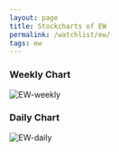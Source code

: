 ```yaml
---
layout: page
title: Stockcharts of EW
permalink: /watchlist/ew/
tags: ew
---
```


### Weekly Chart
![EW-weekly](http://www.marketwatch.com/kaavio.Webhost/charts/big.chart?nosettings=1&symb=EW&uf=0&type=4&size=3&sid=10658790&style=1013&freq=2&time=12&ma=5&maval=50,200&lf=4&lf2=0&lf3=0&height=510&width=720&mocktick=1)

### Daily Chart
![EW-daily](http://www.marketwatch.com/kaavio.Webhost/charts/big.chart?nosettings=1&symb=EW&uf=7168&type=4&size=3&sid=10658790&style=1013&freq=1&time=8&ma=6&maval=20,50,200&lf=4&lf2=0&lf3=0&height=510&width=720&mocktick=1)
